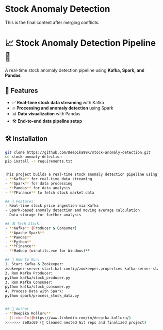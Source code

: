 # Stock Anomaly Detection  
This is the final content after merging conflicts.

# 📈 Stock Anomaly Detection Pipeline 🚀

A real-time stock anomaly detection pipeline using **Kafka, Spark, and Pandas**.

## 📌 Features
- ✅ **Real-time stock data streaming** with Kafka
- 🔥 **Processing and anomaly detection** using Spark
- 📊 **Data visualization** with Pandas
- 🛠 **End-to-end data pipeline setup**

## 🛠 Installation
```sh
git clone https://github.com/Deepika99K/stock-anomaly-detection.git
cd stock-anomaly-detection
pip install -r requirements.txt


This project builds a real-time stock anomaly detection pipeline using:
- **Kafka** for real-time data streaming
- **Spark** for data processing
- **Pandas** for data analysis
- **YFinance** to fetch stock market data

## 🚀 Features:
- Real-time stock price ingestion via Kafka
- Spark-based anomaly detection and moving average calculation
- Data storage for further analysis

## 🛠️ Tech Stack:
- **Kafka** (Producer & Consumer)
- **Apache Spark**
- **Pandas**
- **Python**
- **YFinance**
- **Hadoop (winutils.exe for Windows)**

## 🏃 How to Run:
1. Start Kafka & Zookeeper:
zookeeper-server-start.bat config/zookeeper.properties kafka-server-start.bat config/server.properties
2. Run Kafka Producer:
python kafka/stock_producer.py
3. Run Kafka Consumer:
python kafka/stock_consumer.py
4. Process Data with Spark:
python spark/process_stock_data.py


## 📌 Author
- **Deepika Kolluru**
- [LinkedIn](https://www.linkedin.com/in/deepika-kolluru/)
>>>>>>> 2e0ac69 (🚀 Cleaned nested Git repo and finalized project)
